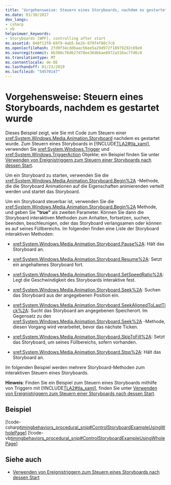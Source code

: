 ```yaml
---
title: 'Vorgehensweise: Steuern eines Storyboards, nachdem es gestartet wurde'
ms.date: 03/30/2017
dev_langs:
- csharp
- vb
helpviewer_keywords:
- Storyboards [WPF], controlling after start
ms.assetid: 040f13f0-69f9-4ab5-be2b-079f4f80c7c0
ms.openlocfilehash: 2fd9f34cdd6aac56ee5a29d972f18979292c69e0
ms.sourcegitcommit: 6b308cf6d627d78ee36dbbae8972a310ac7fd6c8
ms.translationtype: MT
ms.contentlocale: de-DE
ms.lasthandoff: 01/23/2019
ms.locfileid: "54570147"
---
```

# <a name="how-to-control-a-storyboard-after-it-starts"></a>Vorgehensweise: Steuern eines Storyboards, nachdem es gestartet wurde
Dieses Beispiel zeigt, wie Sie mit Code zum Steuern einer <xref:System.Windows.Media.Animation.Storyboard> nachdem es gestartet wurde. Zum Steuern eines Storyboards in [!INCLUDE[TLA2#tla_xaml](../../../../includes/tla2sharptla-xaml-md.md)], verwenden Sie <xref:System.Windows.Trigger> und <xref:System.Windows.TriggerAction> Objekte; ein Beispiel finden Sie unter [Verwenden von Ereignistriggern zum Steuern einer Storyboards nach dessen Start](../../../../docs/framework/wpf/graphics-multimedia/how-to-use-event-triggers-to-control-a-storyboard-after-it-starts.md).  
  
 Um ein Storyboard zu starten, verwenden Sie die <xref:System.Windows.Media.Animation.Storyboard.Begin%2A> -Methode, die die Storyboard Animationen auf die Eigenschaften animierenden verteilt werden und startet das Storyboard.  
  
 Um ein Storyboard steuerbar ist, verwenden Sie die <xref:System.Windows.Media.Animation.Storyboard.Begin%2A> Methode, und geben Sie **"true"** als zweiten Parameter. Können Sie dann die Storyboard interaktiven Methoden zum Anhalten, fortsetzen, suchen, beenden, beschleunigen, oder das Storyboard verlangsamen oder können es auf seines Füllbereichs. Im folgenden finden eine Liste der Storyboard interaktiven Methoden:  
  
-   <xref:System.Windows.Media.Animation.Storyboard.Pause%2A>: Hält das Storyboard an.  
  
-   <xref:System.Windows.Media.Animation.Storyboard.Resume%2A>: Setzt ein angehaltenes Storyboard fort.  
  
-   <xref:System.Windows.Media.Animation.Storyboard.SetSpeedRatio%2A>: Legt die Geschwindigkeit des Storyboards interaktive fest.  
  
-   <xref:System.Windows.Media.Animation.Storyboard.Seek%2A>: Suchen das Storyboard aus der angegebenen Position ein.  
  
-   <xref:System.Windows.Media.Animation.Storyboard.SeekAlignedToLastTick%2A>: Sucht das Storyboard am angegebenen Speicherort. Im Gegensatz zu den <xref:System.Windows.Media.Animation.Storyboard.Seek%2A> -Methode, diesen Vorgang wird verarbeitet, bevor das nächste Ticken.  
  
-   <xref:System.Windows.Media.Animation.Storyboard.SkipToFill%2A>: Setzt das Storyboard, um seines Füllbereichs, sofern vorhanden.  
  
-   <xref:System.Windows.Media.Animation.Storyboard.Stop%2A>: Hält das Storyboard an.  
  
 Im folgenden Beispiel werden mehrere Storyboard-Methoden zum interaktiven Steuern eines Storyboards.  
  
 **Hinweis**: Finden Sie ein Beispiel zum Steuern eines Storyboards mithilfe von Triggern mit [!INCLUDE[TLA2#tla_xaml](../../../../includes/tla2sharptla-xaml-md.md)], finden Sie unter [Verwenden von Ereignistriggern zum Steuern einer Storyboards nach dessen Start](../../../../docs/framework/wpf/graphics-multimedia/how-to-use-event-triggers-to-control-a-storyboard-after-it-starts.md).  
  
## <a name="example"></a>Beispiel  
 [!code-csharp[timingbehaviors_procedural_snip#ControlStoryboardExampleUsingWholePage](../../../../samples/snippets/csharp/VS_Snippets_Wpf/timingbehaviors_procedural_snip/CSharp/ControlStoryboardExample.cs#controlstoryboardexampleusingwholepage)]
 [!code-vb[timingbehaviors_procedural_snip#ControlStoryboardExampleUsingWholePage](../../../../samples/snippets/visualbasic/VS_Snippets_Wpf/timingbehaviors_procedural_snip/visualbasic/controlstoryboardexample.vb#controlstoryboardexampleusingwholepage)]  
  
## <a name="see-also"></a>Siehe auch
- [Verwenden von Ereignistriggern zum Steuern eines Storyboards nach dessen Start](../../../../docs/framework/wpf/graphics-multimedia/how-to-use-event-triggers-to-control-a-storyboard-after-it-starts.md)
